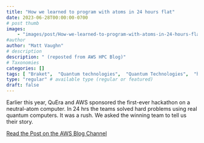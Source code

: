 ```yaml
---
title: "How we learned to program with atoms in 24 hours flat"
date: 2023-06-28T00:00:00-0700
# post thumb
images:
    - "images/post/How-we-learned-to-program-with-atoms-in-24-hours-flat-1120x630.png"
#author
author: "Matt Vaughn"
# description
description: " (reposted from AWS HPC Blog)"
# Taxonomies
categories: []
tags: [ "Braket",  "Quantum technologies",  "Quantum Technologies",  "hpcblog", ]
type: "regular" # available type (regular or featured)
draft: false
---
```


Earlier this year, QuEra and AWS sponsored the first-ever hackathon on a neutral-atom computer. In 24 hrs the teams solved hard problems using real quantum computers. It was a rush. We asked the winning team to tell us their story.

<a href="https://aws.amazon.com/blogs/quantum-computing/how-we-learned-to-program-with-atoms-in-24-hours-flat/" class="btn btn-primary btn-lg active" role="button" aria-pressed="true" style="margin-top: 8px;">Read the Post on the AWS Blog Channel</a>